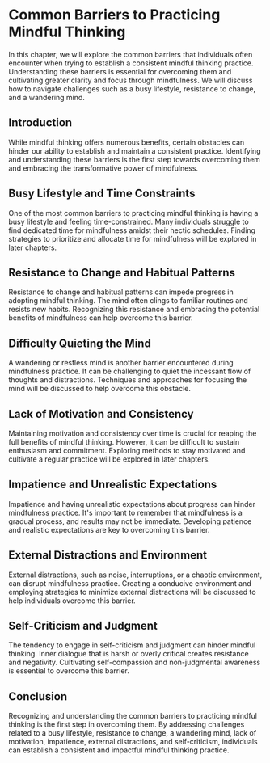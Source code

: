 Common Barriers to Practicing Mindful Thinking
=======================================================

In this chapter, we will explore the common barriers that individuals often encounter when trying to establish a consistent mindful thinking practice. Understanding these barriers is essential for overcoming them and cultivating greater clarity and focus through mindfulness. We will discuss how to navigate challenges such as a busy lifestyle, resistance to change, and a wandering mind.

Introduction
------------

While mindful thinking offers numerous benefits, certain obstacles can hinder our ability to establish and maintain a consistent practice. Identifying and understanding these barriers is the first step towards overcoming them and embracing the transformative power of mindfulness.

**Busy Lifestyle and Time Constraints**
---------------------------------------

One of the most common barriers to practicing mindful thinking is having a busy lifestyle and feeling time-constrained. Many individuals struggle to find dedicated time for mindfulness amidst their hectic schedules. Finding strategies to prioritize and allocate time for mindfulness will be explored in later chapters.

**Resistance to Change and Habitual Patterns**
----------------------------------------------

Resistance to change and habitual patterns can impede progress in adopting mindful thinking. The mind often clings to familiar routines and resists new habits. Recognizing this resistance and embracing the potential benefits of mindfulness can help overcome this barrier.

**Difficulty Quieting the Mind**
--------------------------------

A wandering or restless mind is another barrier encountered during mindfulness practice. It can be challenging to quiet the incessant flow of thoughts and distractions. Techniques and approaches for focusing the mind will be discussed to help overcome this obstacle.

**Lack of Motivation and Consistency**
--------------------------------------

Maintaining motivation and consistency over time is crucial for reaping the full benefits of mindful thinking. However, it can be difficult to sustain enthusiasm and commitment. Exploring methods to stay motivated and cultivate a regular practice will be explored in later chapters.

**Impatience and Unrealistic Expectations**
-------------------------------------------

Impatience and having unrealistic expectations about progress can hinder mindfulness practice. It's important to remember that mindfulness is a gradual process, and results may not be immediate. Developing patience and realistic expectations are key to overcoming this barrier.

**External Distractions and Environment**
-----------------------------------------

External distractions, such as noise, interruptions, or a chaotic environment, can disrupt mindfulness practice. Creating a conducive environment and employing strategies to minimize external distractions will be discussed to help individuals overcome this barrier.

**Self-Criticism and Judgment**
-------------------------------

The tendency to engage in self-criticism and judgment can hinder mindful thinking. Inner dialogue that is harsh or overly critical creates resistance and negativity. Cultivating self-compassion and non-judgmental awareness is essential to overcome this barrier.

Conclusion
----------

Recognizing and understanding the common barriers to practicing mindful thinking is the first step in overcoming them. By addressing challenges related to a busy lifestyle, resistance to change, a wandering mind, lack of motivation, impatience, external distractions, and self-criticism, individuals can establish a consistent and impactful mindful thinking practice.
